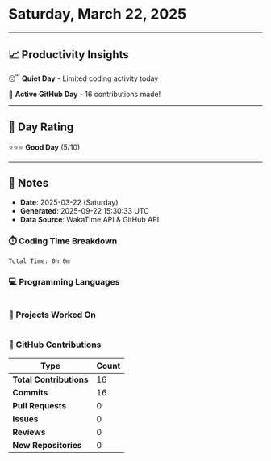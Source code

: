 # Saturday, March 22, 2025

---

## 📈 Productivity Insights

😴 **Quiet Day** - Limited coding activity today

🚀 **Active GitHub Day** - 16 contributions made!

---

## 🎯 Day Rating

⭐⭐⭐ **Good Day** (5/10)

---

## 📝 Notes

- **Date**: 2025-03-22 (Saturday)
- **Generated**: 2025-09-22 15:30:33 UTC
- **Data Source**: WakaTime API & GitHub API


### ⏱️ Coding Time Breakdown

```
Total Time: 0h 0m
```

### 💻 Programming Languages

```
```

### 📂 Projects Worked On

```
```


### 🐙 GitHub Contributions

| Type | Count |
|------|-------|
| **Total Contributions** | 16 |
| **Commits** | 16 |
| **Pull Requests** | 0 |
| **Issues** | 0 |
| **Reviews** | 0 |
| **New Repositories** | 0 |

